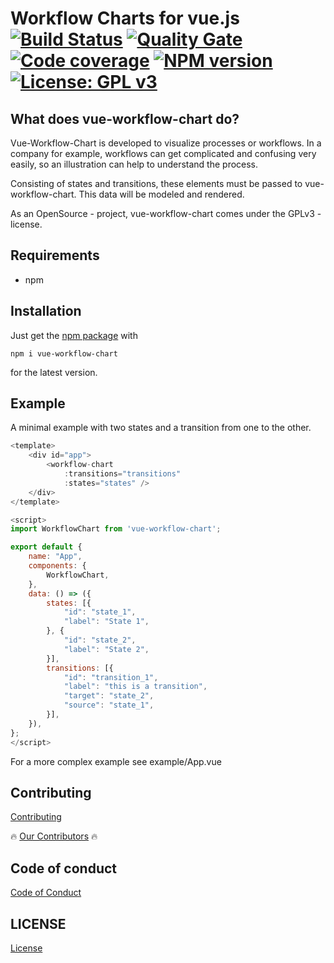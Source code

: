 Workflow Charts for vue.js [![Build Status](https://cloud.drone.io/api/badges/vue-workflow-chart/vue-workflow-chart/status.svg)](https://cloud.drone.io/vue-workflow-chart/vue-workflow-chart)
[![Quality Gate](https://sonarcloud.io/api/project_badges/measure?project=vue-workflow-chart_vue-workflow-chart&metric=alert_status)](https://sonarcloud.io/dashboard/index/vue-workflow-chart_vue-workflow-chart)
[![Code coverage](https://sonarcloud.io/api/project_badges/measure?project=vue-workflow-chart_vue-workflow-chart&metric=coverage)](https://sonarcloud.io/dashboard/index/vue-workflow-chart_vue-workflow-chart)
[![NPM version](https://badge.fury.io/js/vue-workflow-chart.svg)](https://badge.fury.io/js/vue-workflow-chart)
 [![License: GPL v3](https://img.shields.io/badge/License-GPL%20v3-blue.svg)](https://www.gnu.org/licenses/gpl-3.0)
 ========================

## What does vue-workflow-chart do?

Vue-Workflow-Chart is developed to visualize processes or workflows. In a company for example, workflows can get complicated and confusing very easily, so an illustration can help to understand the process.

Consisting of states and transitions, these elements must be passed to vue-workflow-chart. This data will be modeled and rendered.

As an OpenSource - project, vue-workflow-chart comes under the GPLv3 - license.

## Requirements

* npm

## Installation

Just get the [npm package](https://www.npmjs.com/package/vue-workflow-chart) with

```
npm i vue-workflow-chart
```
for the latest version.

## Example

A minimal example with two states and a transition from one to the other.
```javascript
<template>
    <div id="app">
        <workflow-chart
            :transitions="transitions"
            :states="states" />
    </div>
</template>

<script>
import WorkflowChart from 'vue-workflow-chart';

export default {
    name: "App",
    components: {
        WorkflowChart,
    },
    data: () => ({
        states: [{
            "id": "state_1",
            "label": "State 1",
        }, {
            "id": "state_2",
            "label": "State 2",
        }],
        transitions: [{
            "id": "transition_1",
            "label": "this is a transition",
            "target": "state_2",
            "source": "state_1",
        }],
    }),
};
</script>
```

For a more complex example see example/App.vue

## Contributing

[Contributing](./CONTRIBUTING.md)

🔥 [Our Contributors](./Contributors.md) 🔥

## Code of conduct

[Code of Conduct](./CODE_OF_CONDUCT.md)

## LICENSE

[License](./LICENSE)
